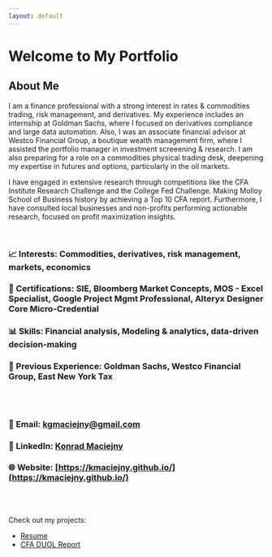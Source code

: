 ```yaml
---
layout: default
---
```


# Welcome to My Portfolio

## About Me
I am a finance professional with a strong interest in rates & commodities trading, risk management, and derivatives. My experience includes an internship at Goldman Sachs, where I focused on derivatives compliance and large data automation. Also, I was an associate financial advisor at Westco Financial Group, a boutique wealth management firm, where I assisted the portfolio manager in investment screeening & research. I am also preparing for a role on a commodities physical trading desk, deepening my expertise in futures and options, particularly in the oil markets.

I have engaged in extensive research through competitions like the CFA Institute Research Challenge and the College Fed Challenge. Making Molloy School of Business history by achieving a Top 10 CFA report. Furthermore, I have consulted local businesses and non-profits performing actionable research, focused on profit maximization insights.

<br>

### 📈 Interests: Commodities, derivatives, risk management, markets, economics
### 🧾 Certifications: SIE, Bloomberg Market Concepts, MOS - Excel Specialist, Google Project Mgmt Professional, Alteryx Designer Core Micro-Credential
### 📊 Skills: Financial analysis, Modeling & analytics, data-driven decision-making
### 💼 Previous Experience: Goldman Sachs, Westco Financial Group, East New York Tax

<br>
<br>


### 📧 Email: [kgmaciejny@gmail.com](mailto:kgmaciejny@gmail.com)  
### 💼 LinkedIn: [Konrad Maciejny](https://www.linkedin.com/in/konrad-maciejny/)
### 🌐 Website: [https://kmaciejny.github.io/](https://kmaciejny.github.io/)  


<br>
<br>

Check out my projects:

- [Resume](projects/resume.md)
- [CFA DUOL Report](projects/duolreport.md)


